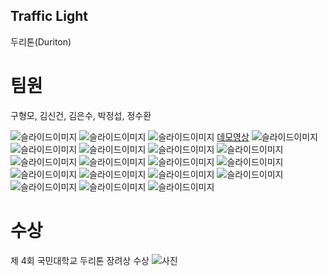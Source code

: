 ## Traffic Light
두리톤(Duriton)

# 팀원
구형모, 김신건, 김은수, 박정섭, 정수환


![슬라이드이미지](./Docs/IMAGE/슬라이드1.PNG)
![슬라이드이미지](./Docs/IMAGE/슬라이드2.PNG)
![슬라이드이미지](./Docs/IMAGE/슬라이드3.PNG)
[데모영상](https://github.com/ParkJeongseop/TLFK/blob/master/Docs/Demo%20Video.MOV)
![슬라이드이미지](./Docs/IMAGE/슬라이드4.PNG)
![슬라이드이미지](./Docs/IMAGE/슬라이드5.PNG)
![슬라이드이미지](./Docs/IMAGE/슬라이드6.PNG)
![슬라이드이미지](./Docs/IMAGE/슬라이드7.PNG)
![슬라이드이미지](./Docs/IMAGE/슬라이드8.PNG)
![슬라이드이미지](./Docs/IMAGE/슬라이드9.PNG)
![슬라이드이미지](./Docs/IMAGE/슬라이드10.PNG)
![슬라이드이미지](./Docs/IMAGE/슬라이드11.PNG)
![슬라이드이미지](./Docs/IMAGE/슬라이드12.PNG)
![슬라이드이미지](./Docs/IMAGE/슬라이드13.PNG)
![슬라이드이미지](./Docs/IMAGE/슬라이드14.PNG)
![슬라이드이미지](./Docs/IMAGE/슬라이드15.PNG)
![슬라이드이미지](./Docs/IMAGE/슬라이드16.PNG)
![슬라이드이미지](./Docs/IMAGE/슬라이드17.PNG)
![슬라이드이미지](./Docs/IMAGE/슬라이드18.PNG)
![슬라이드이미지](./Docs/IMAGE/슬라이드19.PNG)

# 수상
제 4회 국민대학교 두리톤 장려상 수상
![사진](./Docs/수상사진.jpg)
